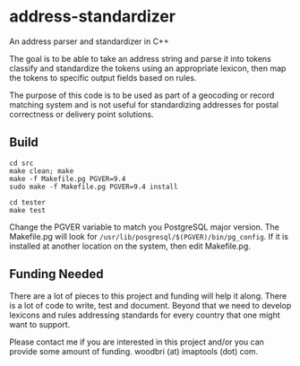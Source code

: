 # address-standardizer
An address parser and standardizer in C++

The goal is to be able to take an address string and parse it into tokens
classify and standardize the tokens using an appropriate lexicon, then map the
tokens to specific output fields based on rules.

The purpose of this code is to be used as part of a geocoding or record
matching system and is not useful for standardizing addresses for postal
correctness or delivery point solutions.

## Build

```
cd src
make clean; make
make -f Makefile.pg PGVER=9.4
sudo make -f Makefile.pg PGVER=9.4 install

cd tester
make test
```

Change the PGVER variable to match you PostgreSQL major version. The
Makefile.pg will look for ``/usr/lib/posgresql/$(PGVER)/bin/pg_config``. If it
is installed at another location on the system, then edit Makefile.pg. 

## Funding Needed

There are a lot of pieces to this project and funding will help it along.
There is a lot of code to write, test and document. Beyond that we need to
develop lexicons and rules addressing standards for every country that one
might want to support.

Please contact me if you are interested in this project and/or you can
provide some amount of funding.  woodbri (at) imaptools (dot) com.

